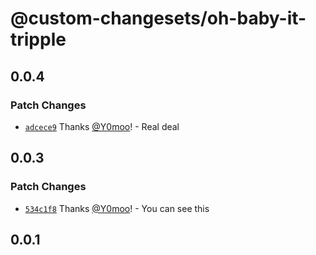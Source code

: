 # @custom-changesets/oh-baby-it-tripple

## 0.0.4

### Patch Changes

- [`adcece9`](https://github.com/Y0moo/custom-changesets/commit/adcece90dbda3acd1fddad8baac17d7e80fcae3e) Thanks [@Y0moo](https://github.com/Y0moo)! - Real deal

## 0.0.3

### Patch Changes

- [`534c1f8`](https://github.com/Y0moo/custom-changesets/commit/534c1f8cdda777a232711e53ff2b3f050d573d49) Thanks [@Y0moo](https://github.com/Y0moo)! - You can see this

## 0.0.1
